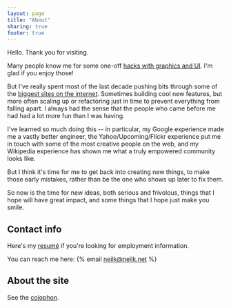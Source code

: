 ```yaml
---
layout: page
title: "About"
sharing: true
footer: true
---
```


Hello. Thank you for visiting.

Many people know me for some one-off [hacks with graphics and UI](/blog/categories/hack/). I'm glad if you enjoy those!

But I've really spent most of the last decade pushing bits through
some of the [biggest sites on the internet](/resume/). Sometimes building cool
new features, but more often scaling up or refactoring just in time
to prevent everything from falling apart. I always had the sense
that the people who came before me had had a lot more fun than I
was having.

I've learned so much doing this -- in particular, my Google experience
made me a vastly better engineer, the Yahoo/Upcoming/Flickr experience put me in
touch with some of the most creative people on the web, and my
Wikipedia experience has shown me what a truly empowered community looks like.

But I think it's time for me to get back into creating new things, to make
those early mistakes, rather than be the one who shows up later to fix them.

So now is the time for new ideas, both serious and frivolous, things that I hope
will have great impact, and some things that I hope just make you smile.


## Contact info

Here's my [resum&eacute;](/resume/) if you're looking for employment
information. 

You can reach me here: {% email neilk@neilk.net %}

## About the site

See the [colophon](/colophon/).
